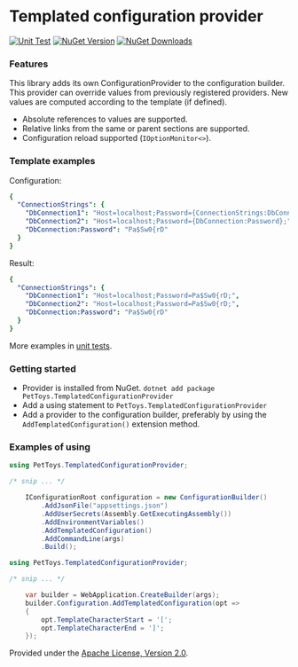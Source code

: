 # Templated configuration provider

[![Unit Test][test-badge]][test-url] [![NuGet Version][nuget-v-badge]][nuget-url] [![NuGet Downloads][nuget-dt-badge]][nuget-url]

### Features

This library adds its own ConfigurationProvider to the configuration builder.
This provider can override values from previously registered providers.
New values are computed according to the template (if defined).

- Absolute references to values are supported.
- Relative links from the same or parent sections are supported.
- Configuration reload supported (`IOptionMonitor<>`).

### Template examples

Configuration:
```yaml
{
  "ConnectionStrings": {
    "DbConnection1": "Host=localhost;Password={ConnectionStrings:DbConnection:Password};",
    "DbConnection2": "Host=localhost;Password={DbConnection:Password};",
    "DbConnection:Password": "Pa$Sw0{rD"
  }
}
```

Result:
```yaml
{
  "ConnectionStrings": {
    "DbConnection1": "Host=localhost;Password=Pa$Sw0{rD;",
    "DbConnection2": "Host=localhost;Password=Pa$Sw0{rD;",
    "DbConnection:Password": "Pa$Sw0{rD"
  }
}
```

More examples in [unit tests](https://github.com/pet-toys/templated-configuration-provider/blob/main/test/PetToys.TemplatedConfigurationProvider.Tests/TemplatedConfigurationProviderTests.cs).

### Getting started

- Provider is installed from NuGet. `dotnet add package PetToys.TemplatedConfigurationProvider`
- Add a using statement to `PetToys.TemplatedConfigurationProvider`
- Add a provider to the configuration builder, preferably by using the  `AddTemplatedConfiguration()` extension method.

### Examples of using

```csharp
using PetToys.TemplatedConfigurationProvider;

/* snip ... */

    IConfigurationRoot configuration = new ConfigurationBuilder()
        .AddJsonFile("appsettings.json")
        .AddUserSecrets(Assembly.GetExecutingAssembly())
        .AddEnvironmentVariables()
        .AddTemplatedConfiguration()
        .AddCommandLine(args)
        .Build();
```

```csharp
using PetToys.TemplatedConfigurationProvider;

/* snip ... */

    var builder = WebApplication.CreateBuilder(args);
    builder.Configuration.AddTemplatedConfiguration(opt =>
    {
        opt.TemplateCharacterStart = '[';
        opt.TemplateCharacterEnd = ']';
    });
```

Provided under the [Apache License, Version 2.0](http://apache.org/licenses/LICENSE-2.0.html).

[nuget-v-badge]: https://img.shields.io/nuget/v/PetToys.TemplatedConfigurationProvider.svg
[nuget-dt-badge]: https://img.shields.io/nuget/dt/PetToys.TemplatedConfigurationProvider.svg
[nuget-url]: https://www.nuget.org/packages/PetToys.TemplatedConfigurationProvider/
[test-badge]: https://github.com/pet-toys/templated-configuration-provider/actions/workflows/test.yml/badge.svg?branch=dev&event=push
[test-url]: https://github.com/pet-toys/templated-configuration-provider/actions?query=workflow%3Atest+branch%3Adev+event%3Apush
